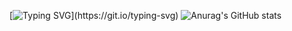 [![Typing SVG](https://readme-typing-svg.demolab.com?font=Fira+Code&pause=1000&color=FFA500&width=435&lines=Hi%2C+I'm+Sky!;Welcome+to+my+GitHub!)](https://git.io/typing-svg)
![Anurag's GitHub stats](https://github-readme-stats.vercel.app/api?username=anuraghazra&show_icons=true&theme=radical)
